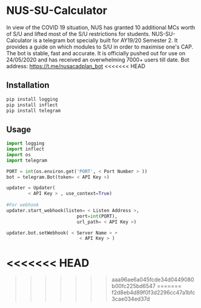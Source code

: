 # NUS-SU-Calculator
In view of the COVID 19 situation, NUS has granted 10 additional MCs worth of S/U and lifted most of the S/U restrictions for students. NUS-SU-Calculator is a telegram bot specially built for AY19/20 Semester 2. It provides a guide on which modules to S/U in order to maximise one's CAP. The bot is stable, fast and accurate. It is officially pushed out for use on 24/05/2020 and has received an overwhelming 7000+ users till date. Bot address: https://t.me/nusacadplan_bot
<<<<<<< HEAD

## Installation
```bash
pip install logging
pip install inflect
pip install telegram
```

## Usage
```python
import logging
import inflect
import os
import telegram

PORT = int(os.environ.get('PORT', < Port Number > ))
bot = telegram.Bot(token= < API Key >)

updater = Updater(
        < API Key > , use_context=True)
      
#For webhook
updater.start_webhook(listen= < Listen Address >,
                          port=int(PORT),
                          url_path= < API Key >)

updater.bot.setWebhook( < Server Name > +
                           < API Key > )
```
<<<<<<< HEAD
=======
>>>>>>> aaa96ae6a045fcde34d0449080b00fc225bd6547
=======
>>>>>>> f2d8eb4d89f0f3d2296cc47a1bfc3cae034ed37d
